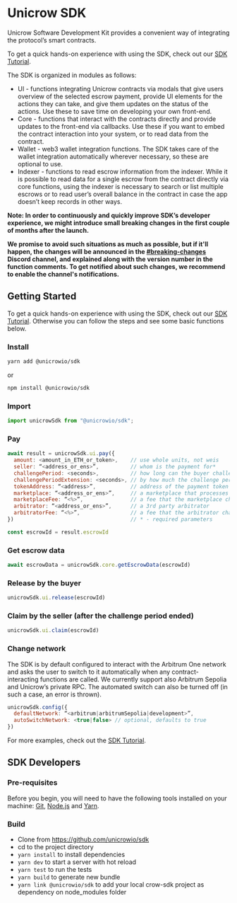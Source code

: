 # Unicrow SDK

Unicrow Software Development Kit provides a convenient way of integrating the protocol’s smart contracts.

To get a quick hands-on experience with using the SDK, check out our [SDK Tutorial](https://github.com/unicrowio/sdk-tutorial).

The SDK is organized in modules as follows:

- UI - functions integrating Unicrow contracts via modals that give users overview of the selected escrow payment, provide UI elements for the actions they can take, and give them updates on the status of the actions. Use these to save time on developing your own front-end.
- Core - functions that interact with the contracts directly and provide updates to the front-end via callbacks. Use these if you want to embed the contract interaction into your system, or to read data from the contract.
- Wallet - web3 wallet integration functions. The SDK takes care of the wallet integration automatically wherever necessary, so these are optional to use.
- Indexer - functions to read escrow information from the indexer. While it is possible to read data for a single escrow from the contract directly via core functions, using the indexer is necessary to search or list multiple escrows or to read user’s overall balance in the contract in case the app doesn’t keep records in other ways.

**Note: In order to continuously and quickly improve SDK’s developer experience, we might introduce small breaking changes in the first couple of months after the launch.**

**We promise to avoid such situations as much as possible, but if it'll happen, the changes will be announced in the [#breaking-changes](https://discord.gg/6vnHwuKmwS) Discord channel, and explained along with the version number in the function comments. To get notified about such changes, we recommend to enable the channel's notifications.**

## Getting Started

To get a quick hands-on experience with using the SDK, check out our [SDK Tutorial](https://github.com/unicrowio/sdk-tutorial). Otherwise you can follow the steps and see some basic functions below.

### Install

```bash
yarn add @unicrowio/sdk
```

or

```bash
npm install @unicrowio/sdk
```

### Import

```js
import unicrowSdk from "@unicrowio/sdk";
```

### Pay

```js
await result = unicrowSdk.ui.pay({
  amount: <amount_in_ETH_or_token>,    // use whole units, not weis
  seller: “<address_or_ens>”,          // whom is the payment for*
  challengePeriod: <seconds>,          // how long can the buyer challenge*
  challengePeriodExtension: <seconds>, // by how much the challenge period will be extended after a challenge
  tokenAddress: “<address>”,           // address of the payment token (null for ETH)
  marketplace: “<address_or_ens>”,     // a marketplace that processes the payment
  marketplaceFee: “<%>”,               // a fee that the marketplace charges
  arbitrator: “<address_or_ens>”,      // a 3rd party arbitrator
  arbitratorFee: “<%>”,                // a fee that the arbitrator charges
})                                     // * - required parameters

const escrowId = result.escrowId
```

### Get escrow data

```js
await escrowData = unicrowSdk.core.getEscrowData(escrowId)
```

### Release by the buyer

```js
unicrowSdk.ui.release(escrowId)
```

### Claim by the seller (after the challenge period ended)

```js
unicrowSdk.ui.claim(escrowId)
```

### Change network

The SDK is by default configured to interact with the Arbitrum One network and asks the user to switch to it automatically when any contract-interacting functions are called. We currently support also Arbitrum Sepolia and Unicrow’s private RPC. The automated switch can also be turned off (in such a case, an error is thrown).


```js
unicrowSdk.config({
  defaultNetwork: “<arbitrum|arbitrumSepolia|development>”,
  autoSwitchNetwork: <true|false> // optional, defaults to true
})
```

For more examples, check out the [SDK Tutorial](https://github.com/unicrowio/sdk-tutorial).

## SDK Developers

### Pre-requisites

Before you begin, you will need to have the following tools installed on your machine: [Git](https://git-scm.com), [Node.js](https://nodejs.org/en/) and [Yarn](https://yarnpkg.com/).

### Build

- Clone from https://github.com/unicrowio/sdk
- cd to the project directory
- `yarn install` to install dependencies
- `yarn dev` to start a server with hot reload
- `yarn test` to run the tests
- `yarn build` to generate new bundle
- `yarn link @unicrowio/sdk` to add your local crow-sdk project as dependency on node_modules folder
